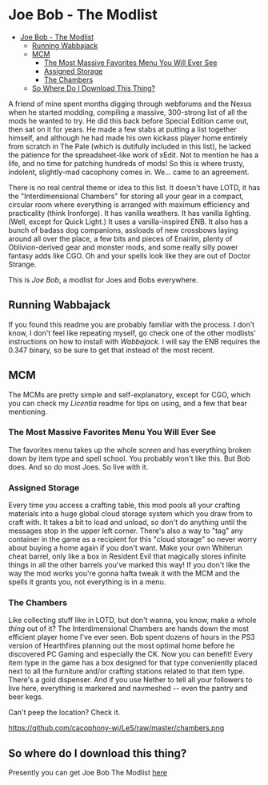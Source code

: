 # Joe Bob - The Modlist

- [Joe Bob - The Modlist](#joe-bob---the-modlist)
  - [Running Wabbajack](#running-wabbajack)
  - [MCM](#mcm)
    - [The Most Massive Favorites Menu You Will Ever See](#the-most-massive-favorites-menu-you-will-ever-see)
    - [Assigned Storage](#assigned-storage)
    - [The Chambers](#the-chambers)
  - [So Where Do I Download This Thing?](#so-where-do-i-download-this-thing)

A friend of mine spent months digging through webforums and the Nexus when he started modding, compiling a massive, 300-strong list of all the mods he wanted to try. He did this back before Special Edition came out, then sat on it for years. He made a few stabs at putting a list together himself, and although he had made his own kickass player home entirely from scratch in The Pale (which is dutifully included in this list), he lacked the patience for the spreadsheet-like work of xEdit. Not to mention he has a life, and no time for patching hundreds of mods! So this is where trusty, indolent, slightly-mad cacophony comes in. We... came to an agreement.

There is no real central theme or idea to this list. It doesn't have LOTD, it has the "Interdimensional Chambers" for storing all your gear in a compact, circular room where everything is arranged with maximum efficiency and practicality (think Ironforge). It has vanilla weathers. It has vanilla lighting. (Well, except for Quick Light.) It uses a vanilla-inspired ENB. It also has a bunch of badass dog companions, assloads of new crossbows laying around all over the place, a few bits and pieces of Enairim, plenty of Oblivion-derived gear and monster mods, and some really silly power fantasy adds like CGO. Oh and your spells look like they are out of Doctor Strange. 

This is _Joe Bob_, a modlist for Joes and Bobs everywhere.

## Running Wabbajack

If you found this readme you are probably familiar with the process. I don't know, I don't feel like repeating myself, go check one of the other modlists' instructions on how to install with _Wabbajack._ I will say the ENB requires the 0.347 binary, so be sure to get that instead of the most recent.

## MCM

The MCMs are pretty simple and self-explanatory, except for CGO, which you can check my _Licentia_ readme for tips on using, and a few that bear mentioning.

### The Most Massive Favorites Menu You Will Ever See

The favorites menu takes up the whole _screen_ and has everything broken down by item type and spell school. You probably won't like this. But Bob does. And so do most Joes. So live with it.

### Assigned Storage

Every time you access a crafting table, this mod pools all your crafting materials into a huge global cloud storage system which you draw from to craft with. It takes a bit to load and unload, so don't do anything until the messages stop in the upper left corner. There's also a way to "tag" any container in the game as a recipient for this "cloud storage" so never worry about buying a home again if you don't want. Make your own Whiterun cheat barrel, only like a box in Resident Evil that magically stores infinite things in all the other barrels you've marked this way! If you don't like the way the mod works you're gonna hafta tweak it with the MCM and the spells it grants you, not everything is in a menu.

### The Chambers

Like collecting stuff like in LOTD, but don't wanna, you know, make a whole _thing_ out of it? The Interdimensional Chambers are hands down the most efficient player home I've ever seen. Bob spent dozens of hours in the PS3 version of Hearthfires planning out the most optimal home before he discovered PC Gaming and especially the CK. Now you can benefit! Every item type in the game has a box designed for that type conveniently placed next to all the furniture and/or crafting stations related to that item type. There's a gold dispenser. And if you use Nether to tell all your followers to live here, everything is markered and navmeshed -- even the pantry and beer kegs. 

Can't peep the location? Check it.

https://github.com/cacophony-wj/LeS/raw/master/chambers.png

## So where do I download this thing?

Presently you can get Joe Bob The Modlist [here](https://drive.google.com/file/d/18XlmOn7CnNtap31U1V3kmhg37xpVU2_9/view?usp=sharing)
